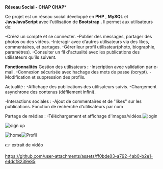 ****Réseau Social - CHAP CHAP*****

Ce projet est un réseau social développé en **PHP** , **MySQL** et **JavaJavaScript** avec l'utilisation de **Bootstrap** . 
Il permet aux utilisateurs de:

-Créez un compte et  se connecter.
-Publier des messages, partager des photos ou des vidéos.
-Interagir avec d'autres utilisateurs via des likes, commentaires, et partages.
-Gérer leur profil utilisateur(photo, biographie, paramètres).
-Consulter un fil d'actualité avec les publications des utilisateurs qu'ils suivent.

**Fonctionnalités**
Gestion des utilisateurs :
-Inscription avec validation par e-mail.
-Connexion sécurisée avec hachage des mots de passe (bcrypt).
-Modification et suppression des profils.

Actualité :
-Affichage des publications des utilisateurs suivis.
-Chargement asynchrone des contenus (défilement infini).

-Interactions sociales :
-Ajout de commentaires et de "likes" sur les publications.
Fonction de recherche d'utilisateurs par nom 

Partage de médias :
-Téléchargement et affichage d'images/vidéos.![login](https://github.com/user-attachments/assets/96bac30e-adda-4789-99f5-5aa60501b61d)


![sign up](https://github.com/user-attachments/assets/bb672450-9fa9-4107-8ed3-27e011748c5a)



![home](https://github.com/user-attachments/assets/231a4dd6-00ca-43c9-bff8-7fbfa837ec30)![Profil](https://github.com/user-attachments/assets/0920d273-8359-4a11-8aef-0dc8f68ef9fd)


👉 extrait de vidéo


https://github.com/user-attachments/assets/ff0bde03-a792-4ab0-b2e1-e4dcf8239e85







